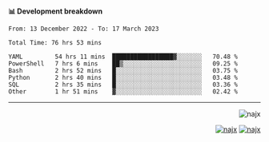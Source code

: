 <b>📊 Development breakdown</b>
<!--START_SECTION:waka-->

```text
From: 13 December 2022 - To: 17 March 2023

Total Time: 76 hrs 53 mins

YAML         54 hrs 11 mins  █████████████████▓░░░░░░░   70.48 %
PowerShell   7 hrs 6 mins    ██▒░░░░░░░░░░░░░░░░░░░░░░   09.25 %
Bash         2 hrs 52 mins   █░░░░░░░░░░░░░░░░░░░░░░░░   03.75 %
Python       2 hrs 40 mins   █░░░░░░░░░░░░░░░░░░░░░░░░   03.48 %
SQL          2 hrs 35 mins   █░░░░░░░░░░░░░░░░░░░░░░░░   03.36 %
Other        1 hr 51 mins    ▓░░░░░░░░░░░░░░░░░░░░░░░░   02.42 %
```

<!--END_SECTION:waka-->
-----
<p align="right">
  <img src="https://komarev.com/ghpvc/?username=najx&label=GitHub%20Profile%20Views&color=yellow&style=flat" alt="najx" />
</p align="center">
<p align="right">
  <a href="https://www.linkedin.com/in/abdx"><img src="https://img.shields.io/badge/LinkedIn--_.svg?style=social&logo=linkedin" alt="najx"></a>
  <a href="https://stackoverflow.com/users/19588110/najim-abdelmoula"><img src="https://img.shields.io/badge/Stack Overflow--_.svg?style=social&logo=stackoverflow" alt="najx"></a>
</p align="center">
